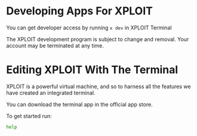 # Developing Apps For XPLOIT

You can get developer access by running ```x dev``` in XPLOIT Terminal

The XPLOIT development program is subject to change and removal. Your account may be terminated at any time.

# Editing XPLOIT With The Terminal

XPLOIT is a powerful virtual machine, and so to harness all the features we have created an integrated terminal.

You can download the terminal app in the official app store. 

To get started run: 

```bash
help
```